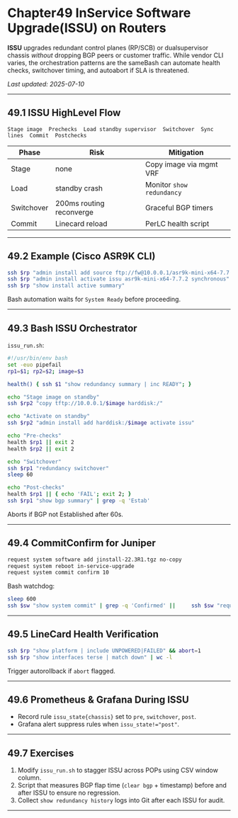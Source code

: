 
# Chapter49  InService Software Upgrade(ISSU) on Routers

**ISSU** upgrades redundant control planes (RP/SCB) or dualsupervisor
chassis _without_ dropping BGP peers or customer traffic.  While vendor CLI
varies, the orchestration patterns are the sameBash can automate health
checks, switchover timing, and autoabort if SLA is threatened.

_Last updated: 2025-07-10_

---

## 49.1  ISSU HighLevel Flow

```
Stage image  Prechecks  Load standby supervisor  Switchover  Sync lines  Commit  Postchecks
```

| Phase | Risk | Mitigation |
|-------|------|-----------|
| Stage | none | Copy image via mgmt VRF |
| Load | standby crash | Monitor `show redundancy` |
| Switchover | 200ms routing reconverge | Graceful BGP timers |
| Commit | Linecard reload | PerLC health script |

---

## 49.2  Example (Cisco ASR9K CLI)

```bash
ssh $rp "admin install add source ftp://fw@10.0.0.1/asr9k-mini-x64-7.7.2.tar"
ssh $rp "admin install activate issu asr9k-mini-x64-7.7.2 synchronous"
ssh $rp "show install active summary"
```

Bash automation waits for `System Ready` before proceeding.

---

## 49.3  Bash ISSU Orchestrator

`issu_run.sh`:

```bash
#!/usr/bin/env bash
set -euo pipefail
rp1=$1; rp2=$2; image=$3

health() { ssh $1 "show redundancy summary | inc READY"; }

echo "Stage image on standby"
ssh $rp2 "copy tftp://10.0.0.1/$image harddisk:/"

echo "Activate on standby"
ssh $rp2 "admin install add harddisk:/$image activate issu"

echo "Pre-checks"
health $rp1 || exit 2
health $rp2 || exit 2

echo "Switchover"
ssh $rp1 "redundancy switchover"
sleep 60

echo "Post-checks"
health $rp1 || { echo 'FAIL'; exit 2; }
ssh $rp1 "show bgp summary" | grep -q 'Estab'
```

Aborts if BGP not Established after 60s.

---

## 49.4  CommitConfirm for Juniper

```bash
request system software add jinstall-22.3R1.tgz no-copy
request system reboot in-service-upgrade
request system commit confirm 10
```

Bash watchdog:

```bash
sleep 600
ssh $sw "show system commit" | grep -q 'Confirmed' ||     ssh $sw "request system rollback"
```

---

## 49.5  LineCard Health Verification

```bash
ssh $rp "show platform | include UNPOWERED|FAILED" && abort=1
ssh $rp "show interfaces terse | match down" | wc -l
```

Trigger autorollback if `abort` flagged.

---

## 49.6  Prometheus & Grafana During ISSU

* Record rule `issu_state{chassis}` set to `pre`, `switchover`, `post`.  
* Grafana alert suppress rules when `issu_state!="post"`.

---

## 49.7  Exercises

1. Modify `issu_run.sh` to stagger ISSU across POPs using CSV window column.  
2. Script that measures BGP flap time (`clear bgp` + timestamp) before and
   after ISSU to ensure no regression.  
3. Collect `show redundancy history` logs into Git after each ISSU for audit.

---
